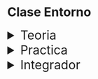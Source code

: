 # Clase Entorno

<details>
<summary style="font-size:28px">Teoria</summary>

---

## Archivos y Carpetas de un Proyecto

### package.json vs package-lock.json
El archivo `package.json` es un archivo clave en cualquier aplicación de Node.js. Contiene metadatos sobre el proyecto, como el nombre, la versión y las dependencias (otros paquetes que necesita para funcionar correctamente).

Por otro lado, `package-lock.json` es un archivo generado automáticamente que registra la versión exacta de cada dependencia instalada en tu proyecto. Esto asegura que todas las instalaciones del proyecto usen las mismas versiones de las dependencias, evitando posibles errores debido a diferencias de versiones.

### node_modules folder
La carpeta `node_modules` es donde NPM instala todas las dependencias del proyecto. Cada paquete que se añade como dependencia en `package.json` será instalado en esta carpeta.

### src
`src` es la carpeta donde generalmente se almacena todo el código fuente de la aplicación.

### index.html
`index.html` es el archivo principal de HTML que se sirve en el navegador. Es el punto de entrada a la aplicación web, solo va a contener un div que accederemos en `main.jsx`.

### public folder
La carpeta `public` se utiliza para almacenar archivos estáticos que se pueden servir directamente, como imágenes y favicons.

### main.js
`main.js` es el archivo JavaScript principal donde se inicializa la aplicación React. Aqui se selecciona el elemento `root` del DOM que declaramos en `index.html` para montar la aplicación React.

### StrictMode
`StrictMode` es un componente de ayuda en React que se usa para resaltar posibles problemas en la aplicación durante el desarrollo. Esto provoca que los componentes se rendericen dos veces, por lo que pueden desactivarlo cuando veamos ciclos de vida.

## Herramientas

### Prettier
Prettier es una herramienta de formateo de código que asegura la consistencia del código en todo el proyecto. Formatea el código automáticamente según las reglas especificadas.

### ESLint
ESLint es una herramienta de linting para JavaScript. Ayuda a mantener la calidad del código identificando y reportando patrones de código problemáticos.

### TypeScript
TypeScript es un lenguaje de programación que es una superconjunto de JavaScript. Añade tipos estáticos a JavaScript, lo que puede ayudar a prevenir muchos errores comunes en el desarrollo de JavaScript. **Lamentablemente** se escapa del alcance de este curso, pero es una herramienta muy útil para proyectos grandes.

> recuerda consultar la documentacion oficial si quieres saber mas o no recuerdas algo
>
> [Empezando en Vite](https://vitejs.dev/guide/)
>
> [Control de Codigo VS code](https://code.visualstudio.com/docs/sourcecontrol/overview)
>
> [Crear Proyectos en GitHub](https://docs.github.com/en/get-started/importing-your-projects-to-github/importing-source-code-to-github/adding-locally-hosted-code-to-github)

---

Si quieres, puedes ver el ejercicio con el que trabajaremos durante la clase [aqui](/src/clases/02-datos/teoria/App.jsx)
</details>
<details>
<summary style="font-size:28px">Practica</summary>

---

### Crear un nuevo proyecto con Vite

Para crear un nuevo proyecto con Vite, sigue los siguientes pasos:

1. Visita la página de documentación de [Vite](https://vitejs.dev/guide/)

2. Sigue las instrucciones para instalar Vite

3. Crea un nuevo proyecto con el comando

    ```
    npm  create  vite@latest  my-app  --  --template  react
    ```

4. Instala las dependencias con

    ```
    npm i
    ```

5. Inicia el proyecto con

    ```
    npm run dev
    ```

---

### Practica de github

1. Crea un nuevo repositorio en [Github](https://github.com)

2. Sube el proyecto a github
    
    > Asegurate de que el `.gitingore` contenga `node_modules`

   ```bash
    git init
    git add .
    git commit -m "first commit"
    git branch -M main
    git remote add origin [repo url]
    git push -u origin main
    ```

3. Realiza cambios en algun archivo y fijate como se visualiza en el source control de vscode

4. Agrega un nuevo archivo `.env` en el `src` y vuelve a observar los cambios

5. Agrega `.env` al `.gitignore` y vuelve a observar los cambios

---

### Practica de ESLint

1. Instala [ESLint](https://eslint.org/docs/latest/use/getting-started)
`npm init @eslint/config`

    **How would you like to use ESLint?** To check syntax and find problems

    **What type of modules does your project use?** JavaScript modules (import/export)

    **Which framework does your project use?** React

    **Does your project use TypeScript?** No

    **Where does your code run?** Browser

    **What format do you want your config file to be in?** JSON


2. Mira el archivo App. Tendra errores :(

    - Deshabilita la regla `react/react-in-jsx-scope`

    - Para eso, ve al archivo `.eslintrc.json` y agrega la siguiente linea en `rules`

        ```
        "react/react-in-jsx-scope": "off"
        ```

3. Vuelve a mirar el archivo App. los anchors tendran errores ahora.

    - si no ves esto agrega el siguiente codigo

      ```html
        <a href="https://vitejs.dev" target="_blank">
          <img src={viteLogo} className="logo" alt="Vite logo" />
        </a>
      ```

     - Si hovereas sobre el error veras que te dice que no se puede usar `target="_blank"` sin `rel="noopener noreferrer"`, puedes hacer click en el error si quieres mas informacion.

4. Resuelve el error agregando `rel="noopener noreferrer"` al anchor

5. Declara una variable y no la uses, mira el error que te da eslint

6. Escribe el siguiente codigo y mira el error que te da eslint

    ```js
    <CustomComponent />
    ```

7. Escribe el siguiente codigo y mira el error que te da eslint

    ```js
    const ovgekt = {
      neim: 'nonvre'
      heda  25,
    }
    ```

---

### Practica de dependencias

1. Instala la siguiente dependencia [is-odd](https://www.npmjs.com/package/is-odd)

    ```
    npm i is-odd
    ```

2. Utiliza la biblioteca en el proyecto

    ```
    import isOdd from 'is-odd';
    console.log(isOdd(1)); //=true
    ```

---

Puedes ver la resolucion [aqui](/src/clases/02-datos/practica/App.jsx)
</details>
<details>
<summary style="font-size:28px">Integrador</summary>
WIP: come later
</details>